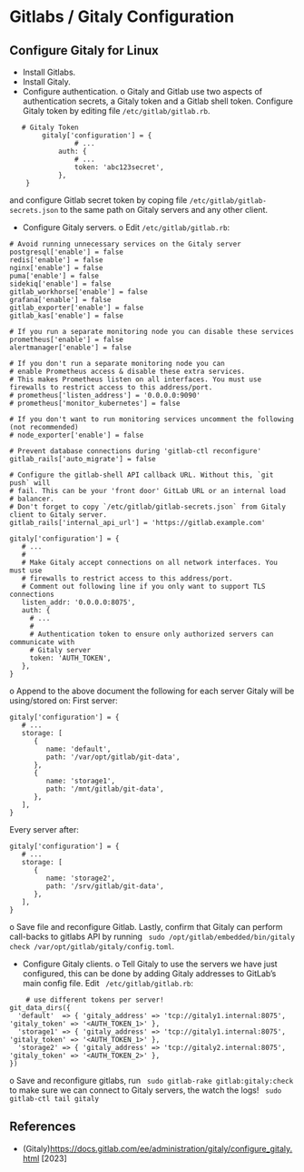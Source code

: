 # Gitlabs / Gitaly Configuration 

## Configure Gitaly for Linux

-	Install Gitlabs. 
-	Install Gitaly.
-	Configure authentication.
  o	 Gitaly and Gitlab use two aspects of authentication secrets, a Gitaly token and a Gitlab shell token. Configure Gitaly token  by editing file `/etc/gitlab/gitlab.rb`.
```
   # Gitaly Token
  	 	gitaly['configuration'] = {
      			# ...
      		auth: {
        		# ...
        		token: 'abc123secret',
      		},
   	}

```
and configure Gitlab secret token by coping file `/etc/gitlab/gitlab-secrets.json` to the same path on Gitaly servers and any other client.
-	Configure Gitaly servers. 
o	Edit `/etc/gitlab/gitlab.rb`:
```
# Avoid running unnecessary services on the Gitaly server
postgresql['enable'] = false
redis['enable'] = false
nginx['enable'] = false
puma['enable'] = false
sidekiq['enable'] = false
gitlab_workhorse['enable'] = false
grafana['enable'] = false
gitlab_exporter['enable'] = false
gitlab_kas['enable'] = false

# If you run a separate monitoring node you can disable these services
prometheus['enable'] = false
alertmanager['enable'] = false

# If you don't run a separate monitoring node you can
# enable Prometheus access & disable these extra services.
# This makes Prometheus listen on all interfaces. You must use firewalls to restrict access to this address/port.
# prometheus['listen_address'] = '0.0.0.0:9090'
# prometheus['monitor_kubernetes'] = false

# If you don't want to run monitoring services uncomment the following (not recommended)
# node_exporter['enable'] = false

# Prevent database connections during 'gitlab-ctl reconfigure'
gitlab_rails['auto_migrate'] = false

# Configure the gitlab-shell API callback URL. Without this, `git push` will
# fail. This can be your 'front door' GitLab URL or an internal load
# balancer.
# Don't forget to copy `/etc/gitlab/gitlab-secrets.json` from Gitaly client to Gitaly server.
gitlab_rails['internal_api_url'] = 'https://gitlab.example.com'

gitaly['configuration'] = {
   # ...
   #
   # Make Gitaly accept connections on all network interfaces. You must use
   # firewalls to restrict access to this address/port.
   # Comment out following line if you only want to support TLS connections
   listen_addr: '0.0.0.0:8075',
   auth: {
     # ...
     #
     # Authentication token to ensure only authorized servers can communicate with
     # Gitaly server
     token: 'AUTH_TOKEN',
   },
}
```

o	Append to the above document the following for each server Gitaly will be using/stored on: 
First server:
```
gitaly['configuration'] = {
   # ...
   storage: [
      {
         name: 'default',
         path: '/var/opt/gitlab/git-data',
      },
      {
         name: 'storage1',
         path: '/mnt/gitlab/git-data',
      },
   ],
}
```
Every server after:
```
gitaly['configuration'] = {
   # ...
   storage: [
      {
         name: 'storage2',
         path: '/srv/gitlab/git-data',
      },
   ],
}

```
o	Save file and reconfigure Gitlab. Lastly, confirm that Gitaly can perform call-backs to gitlabs API by running ` sudo /opt/gitlab/embedded/bin/gitaly check /var/opt/gitlab/gitaly/config.toml`.
-	Configure Gitaly clients.
o	Tell Gitaly to use the servers we have just configured, this can be done by adding Gitaly addresses to GitLab’s main config file. Edit ` /etc/gitlab/gitlab.rb`:
```
	# use different tokens per server!
git_data_dirs({
  'default'  => { 'gitaly_address' => 'tcp://gitaly1.internal:8075', 'gitaly_token' => '<AUTH_TOKEN_1>' },
  'storage1' => { 'gitaly_address' => 'tcp://gitaly1.internal:8075', 'gitaly_token' => '<AUTH_TOKEN_1>' },
  'storage2' => { 'gitaly_address' => 'tcp://gitaly2.internal:8075', 'gitaly_token' => '<AUTH_TOKEN_2>' },
})
```
o	Save and reconfigure gitlabs, run ` sudo gitlab-rake gitlab:gitaly:check` to make sure we can connect to Gitaly servers, the watch the logs! 
	    ` sudo gitlab-ctl tail gitaly`

## References 

-	(Gitaly)https://docs.gitlab.com/ee/administration/gitaly/configure_gitaly.html [2023]




